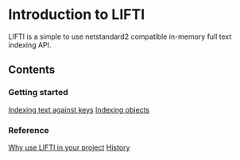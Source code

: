 # Introduction to LIFTI

LIFTI is a simple to use netstandard2 compatible in-memory full text indexing API.

## Contents

### Getting started

[Indexing text against keys](indexing-text-against-keys.md)
[Indexing objects](indexing-objects.md)

### Reference

[Why use LIFTI in your project](why-choose-lifti.md)
[History](history.md)